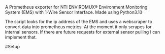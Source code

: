 A Prometheus exporter for NTI ENVIROMUX® Environment Monitoring System (EMS) with 1-Wire Sensor Interface. 
Made using Python3.10

The script looks for the ip address of the EMS and uses a webscraper to convert data into prometheus metrics. At the moment it only scrapes for internal sensors. 
If there are future requests for external sensor pulling I can implement that.

#Setup
